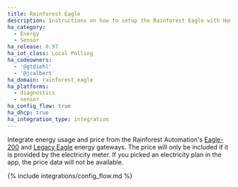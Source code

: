 ```yaml
---
title: Rainforest Eagle
description: Instructions on how to setup the Rainforest Eagle with Home Assistant.
ha_category:
  - Energy
  - Sensor
ha_release: 0.97
ha_iot_class: Local Polling
ha_codeowners:
  - '@gtdiehl'
  - '@jcalbert'
ha_domain: rainforest_eagle
ha_platforms:
  - diagnostics
  - sensor
ha_config_flow: true
ha_dhcp: true
ha_integration_type: integration
---
```


Integrate energy usage and price from the Rainforest Automation's [Eagle-200](https://rainforestautomation.com/rfa-z114-eagle-200/)
and [Legacy Eagle](https://rainforestautomation.com/support/rfa-z109-eagle-support/) energy gateways. The price will only be included if it is provided by the electricity meter. If you picked an electricity plan in the app, the price data will not be available.

{% include integrations/config_flow.md %}
